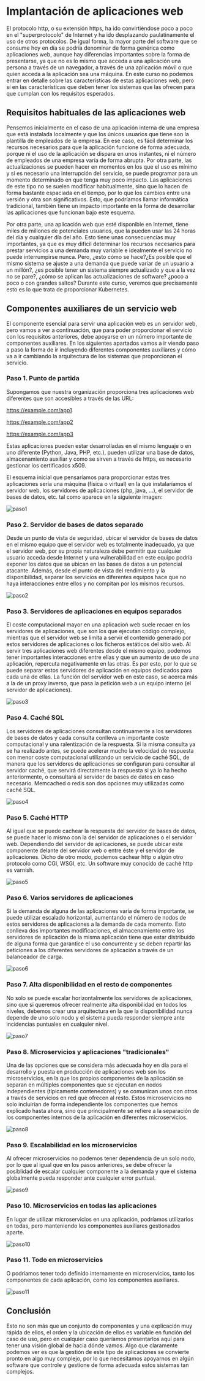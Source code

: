 # Implantación de aplicaciones web

El protocolo http, o su extensión https, ha ido convirtiéndose poco a
poco en el "superprotocolo" de Internet y ha ido desplazando
paulatinamente el uso de otros protocolos. De igual forma, la mayor
parte del software que se consume hoy en día se podría denominar de
forma genérica como aplicaciones web, aunque hay diferencias
importantes sobre la forma de presentarse, ya que no es lo mismo que
acceda a una aplicación una persona a través de un navegador, a través
de una aplicación móvil o que quien acceda a la aplicación sea una
máquina. En este curso no podemos entrar en detalle sobre las
características de estas aplicaciones web, pero sí en las
características que deben tener los sistemas que las ofrecen para que
cumplan con los requisitos esperados.

## Requisitos habituales de las aplicaciones web

Pensemos inicialmente en el caso de una aplicación interna de una
empresa que está instalada localmente y que los únicos usuarios que
tiene son la plantilla de empleados de la empresa. En ese caso, es
fácil determinar los recursos necesarios para que la aplicación
funcione de forma adecuada, porque ni el uso de la aplicación se
dispara en unos instantes, ni el número de empleados de una empresa
varía de forma abrupta. Por otra parte, las actualizaciones se pueden
hacer en momentos en los que el uso es mínimo y si es necesario una
interrupción del servicio, se puede programar para un momento
determinado en que tenga muy poco impacto. Las aplicaciones de este
tipo no se suelen modificar habitualmente, sino que lo hacen de forma
bastante espaciada en el tiempo, por lo que los cambios entre una
versión y otra son significativos. Esto, que podríamos llamar
informática tradicional, también tiene un impacto importante en la
forma de desarrollar las aplicaciones que funcionan bajo este
esquema.

Por otra parte, una aplicación web que esté disponible en Internet,
tiene miles de millones de potenciales usuarios, que la pueden usar
las 24 horas del día y cualquier día del año. Esto tiene unas
consecuencias muy importantes, ya que es muy difícil determinar los
recursos necesarios para prestar servicios a una demanda muy variable
e idealmente el servicio no puede interrumpirse nunca. Pero, ¿esto
cómo se hace?¿Es posible que el mismo sistema se ajuste a una demanda
que puede variar de un usuario a un millón?, ¿es posible tener un
sistema siempre actualizado y que a la vez no se pare?, ¿cómo se
aplican las actualizaciones de software? ¿poco a poco o con grandes
saltos? Durante este curso, veremos que precisamente esto es lo que
trata de proporcionar Kubernetes.

## Componentes auxiliares de un servicio web

El componente esencial para servir una aplicación web es un servidor
web, pero vamos a ver a continuación, que para poder proporcionar el
servicio con los requisitos anteriores, debe apoyarse en un número
importante de componentes auxiliares. En los siguientes apartados
vamos a ir viendo paso a paso la forma de ir incluyendo diferentes
componentes auxiliares y cómo va a ir cambiando la arquitectura de los
sistemas que proporcionan el servicio.

### Paso 1. Punto de partida

Supongamos que nuestra organización proporciona tres aplicaciones web
diferentes que son accesibles a través de las URL:

https://example.com/app1

https://example.com/app2

https://example.com/app3

Estas aplicaciones pueden estar desarrolladas en el mismo lenguaje o
en uno diferente (Python, Java, PHP, etc.), pueden utilizar una base
de datos, almacenamiento auxiliar y como se sirven a través de https,
es necesario gestionar los certificados x509.

El esquema inicial que pensaríamos para proporcionar estas tres
aplicaciones sería una máquina (física o virtual) en la que
instalaríamos el servidor web, los servidores de aplicaciones (php,
java, ...), el servidor de bases de datos, etc. tal como aparece en la
siguiente imagen:

<img src="https://github.com/iesgn/curso_kubernetes_cep/raw/main/modulo1/img/paso1.png" alt="paso1" />

### Paso 2. Servidor de bases de datos separado

Desde un punto de vista de seguridad, ubicar el servidor de bases de
datos en el mismo equipo que el servidor web es totalmente inadecuado,
ya que el servidor web, por su propia naturaleza debe permitir que
cualquier usuario acceda desde Internet y una vulnerabilidad en este
equipo podría exponer los datos que se ubican en las bases de datos a
un potencial atacante. Además, desde el punto de vista del rendimiento
y la disponibilidad, separar los servicios en diferentes equipos hace
que no haya interacciones entre ellos y no compitan por los mismos
recursos.

<img src="https://github.com/iesgn/curso_kubernetes_cep/raw/main/modulo1/img/paso2.png" alt="paso2" />

### Paso 3. Servidores de aplicaciones en equipos separados

El coste computacional mayor en una aplicacioń web suele recaer en los
servidores de aplicaciones, que son los que ejecutan código complejo,
mientras que el servidor web se limita a servir el contenido generado
por estos servidores de aplicaciones o los ficheros estáticos del
sitio web. Al servir tres aplicaciones web diferentes desde el mismo
equipo, podemos tener importantes interacciones entre ellas y que un
aumento de uso de una aplicación, repercuta negativamente en las
otras. Es por esto, por lo que se puede separar estos servidores de
aplicación en equipos dedicados para cada una de ellas. La función del
servidor web en este caso, se acerca más a la de un proxy inverso, que
pasa la petición web a un equipo interno (el servidor de
aplicaciones).

<img src="https://github.com/iesgn/curso_kubernetes_cep/raw/main/modulo1/img/paso3.png" alt="paso3" />

### Paso 4. Caché SQL

Los servidores de aplicaciones consultan continuamente a los
servidores de bases de datos y cada consulta conlleva un importante
coste computacional y una ralentización de la respuesta. Si la misma
consulta ya se ha realizado antes, se puede acelerar mucho la
velocidad de respuesta con menor coste computacional utilizando un
servicio de caché SQL, de manera que los servidores de aplicaciones se
configuran para consultar al servidor caché, que servirá directamente
la respuesta si ya lo ha hecho anteriormente, o consultará al servidor
de bases de datos en caso necesario. Memcached o redis son dos
opciones muy utilizadas como caché SQL.

<img
src="https://github.com/iesgn/curso_kubernetes_cep/raw/main/modulo1/img/paso4.png"
alt="paso4" />

### Paso 5. Caché HTTP

Al igual que se puede cachear la respuesta del servidor de bases de
datos, se puede hacer lo mismo con la del servidor de aplicaciones o
el servidor web. Dependiendo del servidor de aplicaciones, se puede
ubicar este componente delante del servidor web o entre éste y el
servidor de aplicaciones. Dicho de otro modo, podemos cachear http o
algún otro protocolo como CGI, WSGI, etc. Un software muy conocido de
caché http es varnish.

<img
src="https://github.com/iesgn/curso_kubernetes_cep/raw/main/modulo1/img/paso5.png"
alt="paso5" />

### Paso 6. Varios servidores de aplicaciones

Si la demanda de alguna de las aplicaciones varía de forma importante,
se puede utilizar escalado horizontal, aumentando el número de nodos
de estos servidores de aplicaciones a la demanda de cada momento. Esto
conlleva dos importantes modificaciones, el almacenamiento entre los
servidores de aplicación de la misma aplicación tiene que estar
distribuido de alguna forma que garantice el uso concurrente y se deben
repartir las peticiones a los diferentes servidores de aplicación a
través de un balanceador de carga.

<img
src="https://github.com/iesgn/curso_kubernetes_cep/raw/main/modulo1/img/paso6.png"
alt="paso6" />

### Paso 7. Alta disponibilidad en el resto de componentes

No solo se puede escalar horizontalmente los servidores de
aplicaciones, sino que si queremos ofrecer realmente alta
disponibilidad en todos los niveles, debemos crear una arquitectura en
la que la disponibilidad nunca depende de uno solo nodo y el sistema
pueda responder siempre ante incidencias puntuales en cualquier nivel.

<img
src="https://github.com/iesgn/curso_kubernetes_cep/raw/main/modulo1/img/paso7.png"
alt="paso7" />


### Paso 8. Microservicios y aplicaciones "tradicionales"

Una de las opciones que se considera más adecuada hoy en día para el
desarrollo y puesta en producción de aplicaciones web son los
microservicios, en la que los propios componentes de la aplicación se
separan en múltiples componentes que se ejecutan en nodos
independientes (típicamente contenedores) y se comunican unos con
otros a través de servicios en red que ofrecen al resto. Estos
microservicios no solo incluirían de forma independiente los
componentes que hemos explicado hasta ahora, sino que principalmente
se refiere a la separación de los componentes internos de la
aplicación en diferentes microservicios.

<img
src="https://github.com/iesgn/curso_kubernetes_cep/raw/main/modulo1/img/paso8.png"
alt="paso8" />

### Paso 9. Escalabilidad en los microservicios

Al ofrecer microservicios no podemos tener dependencia de un solo
nodo, por lo que al igual que en los pasos anteriores, se debe ofrecer
la posiblidad de escalar cualquier componente a la demanda y que el
sistema globalmente pueda responder ante cualquier error puntual.

<img
src="https://github.com/iesgn/curso_kubernetes_cep/raw/main/modulo1/img/paso9.png"
alt="paso9" />

### Paso 10. Microservicios en todas las aplicaciones

En lugar de utilizar microservicios en una aplicación, podríamos
utilizarlos en todas, pero manteniendo los componentes auxiliares
gestionados aparte.

<img
src="https://github.com/iesgn/curso_kubernetes_cep/raw/main/modulo1/img/paso10.png"
alt="paso10" />

### Paso 11. Todo en microservicios

O podríamos tener todo definido internamente en microservicios, tanto
los componentes de cada aplicación, como los componentes auxiliares.

<img
src="https://github.com/iesgn/curso_kubernetes_cep/raw/main/modulo1/img/paso11.png"
alt="paso11" />

## Conclusión

Esto no son más que un conjunto de componentes y una explicación muy
rápida de ellos, el orden y la ubicación de ellos es variable en
función del caso de uso, pero en cualquier caso queríamos presentarlos
aquí para tener una visión global de hacia dónde vamos. Algo que
claramente podemos ver es que la gestión de este tipo de aplicaciones
se convierte pronto en algo muy complejo, por lo que necesitamos
apoyarnos en algún software que controle y gestione de forma adecuada
estos sistemas tan complejos.
